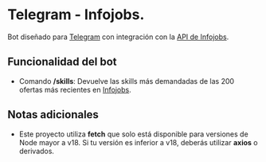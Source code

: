 # Telegram - Infojobs.

Bot diseñado para [Telegram](https://web.telegram.org/a/) con integración con la [API de Infojobs](https://developer.infojobs.net/).

## Funcionalidad del bot

- Comando **/skills**: Devuelve las skills más demandadas de las 200 ofertas más recientes en [Infojobs](https://www.infojobs.net/).

## Notas adicionales

- Este proyecto utiliza **fetch** que solo está disponible para versiones de Node mayor a v18. Si tu versión es inferior a v18, deberás utilizar **axios** o derivados.